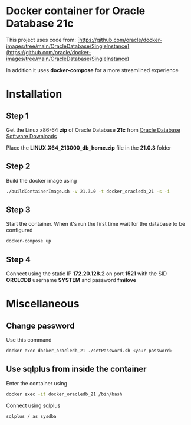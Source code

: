 # Docker container for Oracle Database 21c
This project uses code from: [https://github.com/oracle/docker-images/tree/main/OracleDatabase/SingleInstance](https://github.com/oracle/docker-images/tree/main/OracleDatabase/SingleInstance)

In addition it uses **docker-compose** for a more streamlined experience

# Installation
## Step 1
Get the Linux x86-64 **zip** of Oracle Database **21c** from [Oracle Database Software Downloads](https://www.oracle.com/database/technologies/oracle-database-software-downloads.html)

Place the **LINUX.X64_213000_db_home.zip** file in the **21.0.3** folder

## Step 2
Build the docker image using
```bash
./buildContainerImage.sh -v 21.3.0 -t docker_oracledb_21 -s -i
```

## Step 3
Start the container. When it's run the first time wait for the database to be configured
```bash
docker-compose up
```

## Step 4
Connect using the static IP **172.20.128.2** on port **1521** with the SID **ORCLCDB** username **SYSTEM** and password **fmilove**

# Miscellaneous
## Change password
Use this command
```bash
docker exec docker_oracledb_21 ./setPassword.sh <your password>
```

## Use sqlplus from inside the container
Enter the container using 
```bash
docker exec -it docker_oracledb_21 /bin/bash
```
Connect using sqlplus
```bash
sqlplus / as sysdba
```
